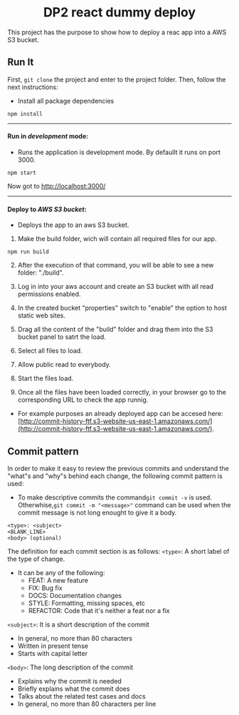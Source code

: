<h1 align="center"> DP2 react dummy deploy</h1>


This project has the purpose to show how to deploy a reac app into a AWS S3 bucket.


## Run It

First, `git clone` the project and enter to the project folder. Then, follow the next instructions:

- Install all package dependencies

```shell
npm install
```

---

#### Run in _development_ mode:

- Runs the application is development mode. By defaullt it runs on port 3000.

```shell
npm start
```

Now got to [http://localhost:3000/](http://localhost:3000/)

---

#### Deploy to _AWS S3 bucket_:

- Deploys the app to an aws S3 bucket.


1. Make the build folder, wich will contain all required files for our app.

```shell
npm run build
```

2. After the execution of that command, you will be able to see a new folder: "./build".
3. Log in into your aws account and create an S3 bucket with all read permissions enabled.
4. In the created bucket "properties" switch to "enable" the option to host static web sites.

6. Drag all the content of the "build" folder and drag them into the S3 bucket panel to satrt the load.
7. Select all files to load.
8. Allow public read to everybody.
9. Start the files load.
10. Once all the files have been loaded correctly, in your browser go to the corresponding URL to check the app runnig.
   - For example purposes an already deployed app can be accesed here:
     [http://commit-history-ftf.s3-website-us-east-1.amazonaws.com/](http://commit-history-ftf.s3-website-us-east-1.amazonaws.com/).

## Commit pattern

In order to make it easy to review the previous commits and understand the "what"s and "why"s behind each change, the following commit pattern is used:

- To make descriptive commits the command`git commit -v` is used. Otherwhise,`git commit -m "<message>"` command can be used when the commit message is not long enought to give it a body.

````
<type>: <subject>
<BLANK_LINE>
<body> (optional)
````

The definition for each commit section is as follows:
`<type>`: A short label of the type of change.

- It can be any of the following:
  + FEAT: A new feature
  + FIX: Bug fix
  + DOCS: Documentation changes
  + STYLE: Formatting, missing spaces, etc
  + REFACTOR: Code that it's neither a feat nor a fix

`<subject>`: It is a short description of the commit

- In general, no more than 80 characters
- Written in present tense
- Starts with capital letter

`<body>`: The long description of the commit

- Explains why the commit is needed
- Briefly explains what the commit does
- Talks about the related test cases and docs
- In general, no more than 80 characters per line

